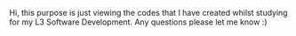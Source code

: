 Hi, this purpose is just viewing the codes that I have created whilst studying for my L3 Software Development. 
Any questions please let me know :)
